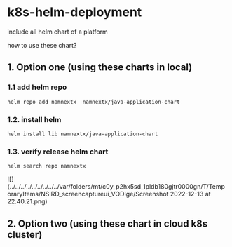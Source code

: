 # k8s-helm-deployment
include all helm chart of a platform

how to use these chart?
## 1. Option one (using these charts in local)
### 1.1 add helm repo
``` 
helm repo add namnextx  namnextx/java-application-chart
```
### 1.2. install helm 
```
helm install lib namnextx/java-application-chart
```
### 1.3. verify release helm chart
```
helm search repo namnextx
```
![](../../../../../../../../../var/folders/mt/c0y_p2hx5sd_1pldb180gjtr0000gn/T/TemporaryItems/NSIRD_screencaptureui_VODIge/Screenshot 2022-12-13 at 22.40.21.png)

## 2. Option two (using these chart in cloud k8s cluster)
